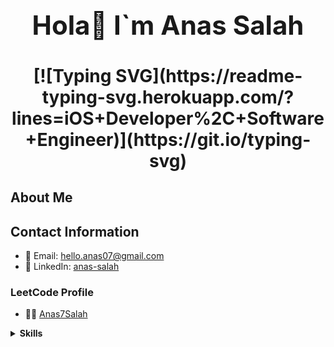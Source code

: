 <div align="center">
  <h1 style="font-size: 3em;">Hola👋 I`m Anas Salah</h1>
  <h2 style="font-size: 2em;">
[![Typing SVG](https://readme-typing-svg.herokuapp.com/?lines=iOS+Developer%2C+Software+Engineer)](https://git.io/typing-svg)
  </h2>
</div>

## About Me

<p id="about-me"></p>

## Contact Information

- 📧 Email: [hello.anas07@gmail.com](mailto:hello.anas07@gmail.com)
- 💼 LinkedIn: [anas-salah](https://www.linkedin.com/in/anas-salah)

### LeetCode Profile

- 🙅‍♂️ [Anas7Salah](https://leetcode.com/u/Anas7Salah/)

<details>
<summary><strong>Skills</strong></summary>

[![Typing SVG](https://readme-typing-svg.demolab.com/?lines=iOS+Development%3B-+Swift%2C+UIKit%2C+SwiftUI%2C+RxSwift%2C+Combine%3B-+CocoaPods%2C+Objective-C%2C+Foundation%2C+Cocoa+Touch%3B-+Map+Kit%2C+Localization%2C+Memory+Management%2C+Threading%3B-+Data+Persistence%2C+Core+Data%2C+Realm%2C+SQLite%3B-+UserDefaults%2C+Property+Lists%2C+Networking%2C+Alamofire%3B-+URLSession%2C+RESTful+APIs%2C+Unit+Testing%2C+Version+Control+System)](https://git.io/typing-svg)

[![Typing SVG](https://readme-typing-svg.demolab.com/?lines=Android+Development%3B-+Kotlin%2C+Java%2C+Cross-Platform%2C+Flutter)](https://git.io/typing-svg)

[![Typing SVG](https://readme-typing-svg.demolab.com/?lines=Conceptual%3B-+Problem+Solving%2C+Data+Structures+%26+Algorithms%2C+OOP%3B-+Functional+Programming%2C+Architectural+Design+Patterns%3B-+Design+Patterns%2C+S.O.L.I.D.+Principles%2C+Clean+Code%3B-+Firebase%2C+Agile%2C+UML%2C+UI%2FUX+Design)](https://git.io/typing-svg)

[![Typing SVG](https://readme-typing-svg.demolab.com/?lines=Soft+Skills%3B-+Teamwork%2C+Communication+Skills)](https://git.io/typing-svg)

</details>

<script src="https://YOUR_GITHUB_USERNAME.github.io/YOUR_REPOSITORY_NAME/typeAboutMe.js"></script>
